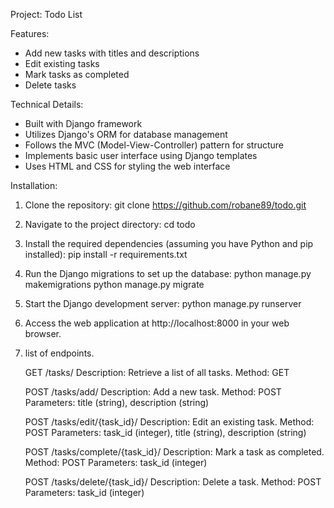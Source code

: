 Project: Todo List

Features:
- Add new tasks with titles and descriptions
- Edit existing tasks
- Mark tasks as completed
- Delete tasks

Technical Details:
- Built with Django framework
- Utilizes Django's ORM for database management
- Follows the MVC (Model-View-Controller) pattern for structure
- Implements basic user interface using Django templates
- Uses HTML and CSS for styling the web interface

Installation:
1. Clone the repository:
   git clone https://github.com/robane89/todo.git

2. Navigate to the project directory:
   cd todo

3. Install the required dependencies (assuming you have Python and pip installed):
   pip install -r requirements.txt

4. Run the Django migrations to set up the database:
   python manage.py makemigrations
   python manage.py migrate

6. Start the Django development server:
   python manage.py runserver

7. Access the web application at http://localhost:8000 in your web browser.


8. list of endpoints.
   
    GET /tasks/
        Description: Retrieve a list of all tasks.
        Method: GET

    POST /tasks/add/
        Description: Add a new task.
        Method: POST
        Parameters: title (string), description (string)

    POST /tasks/edit/{task_id}/
        Description: Edit an existing task.
        Method: POST
        Parameters: task_id (integer), title (string), description (string)

    POST /tasks/complete/{task_id}/
        Description: Mark a task as completed.
        Method: POST
        Parameters: task_id (integer)

    POST /tasks/delete/{task_id}/
        Description: Delete a task.
        Method: POST
        Parameters: task_id (integer)

